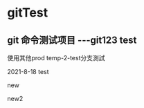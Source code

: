 gitTest
=======

git 命令测试项目
---git123 test
-----
使用其他prod
temp-2-test分支測試

2021-8-18 test

new

new2

